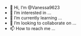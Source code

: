 - 👋 Hi, I’m @Vanessa9623
- 👀 I’m interested in ...
- 🌱 I’m currently learning ...
- 💞️ I’m looking to collaborate on ...
- 📫 How to reach me ...

<!---
Vanessa9623/Vanessa9623 is a ✨ special ✨ repository because its `README.md` (this file) appears on your GitHub profile.
You can click the Preview link to take a look at your changes.
--->
